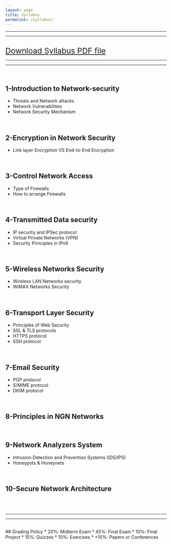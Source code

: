 ```yaml
---
layout: page
title: Syllabus
permalink: /syllabus/
---
```

---
---
<br>
<bold><big><big><big><a href="https://github.com/mahdi-javid/computer-systems-security/raw/master/download/SYLLABUS.pdf">Download Syllabus PDF file</a></big></big></big></bold> 
<br>

---
---
<br>

##  <bold>1-Introduction to Network-security</bold> 
<ul>
  <li>Threats and Network attacks</li>
  <li>Network Vulnerabilities</li>
  <li>Network Security Mechanism</li>
</ul>
<br>

##  <bold>2-Encryption in Network Security</bold> 
<ul>
  <li>Link layer Encryption VS End-to-End Encryption</li>
</ul>
<br>

##  <bold>3-Control Network Access</bold> 
<ul>
  <li>Type of Firewalls</li>
  <li>How to arrange Firewalls</li>
</ul>
<br>

##  <bold>4-Transmitted Data security</bold> 
<ul>
  <li>IP security and IPSec protocol</li>
  <li>Virtual Private Networks (VPN)</li>
  <li>Security Principles in IPv6</li>
</ul>
<br>

## <bold>5-Wireless Networks Security</bold> 
<ul>
  <li>Wireless LAN Networks security</li>
  <li>WiMAX Networks Security</li>
</ul>
<br>

##  <bold>6-Transport Layer Security</bold> 
<ul>
  <li>Principles of Web Security</li>
  <li>SSL & TLS protocols</li>
  <li>HTTPS protocol</li>
  <li>SSH protocol</li>
</ul>
<br>

##  <bold>7-Email Security</bold> 
<ul>
  <li>PGP protocol</li>
  <li>S/MIME protocol</li>
  <li>DKIM protocol</li>
</ul>
<br>

## <bold>8-Principles in NGN Networks</bold> 
<br>

## <bold>9-Network Analyzers System</bold> 
<ul>
  <li>Intrusion Detection and Prevention Systems (IDS/IPS)</li>
  <li>Honeypots & Honeynets</li>
</ul>
<br>

## <bold>10-Secure Network Architecture</bold> 
<br>
<br>

---
---
<br>
## Grading Policy
   * 20%: Midterm Exam
   * 45%: Final Exam
   * 10%: Final Project
   * 15%: Quizzes
   * 10%: Exercises
   * +10%: Papers or Conferences
